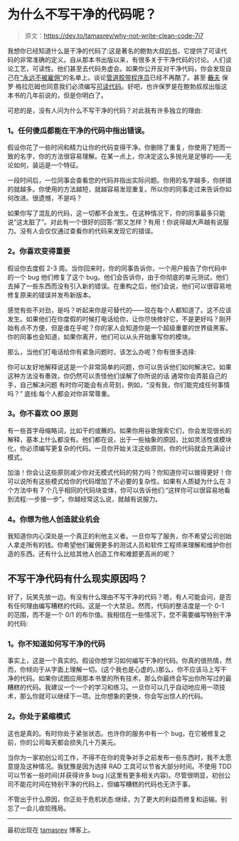 # 为什么不写干净的代码呢？

> 原文：<https://dev.to/tamasrev/why-not-write-clean-code-7i7>

我想你已经知道什么是干净的代码了:这是著名的鲍勃大叔[的书](http://www.amazon.com/Clean-Code-Handbook-Software-Craftsmanship/dp/0132350882)，它提供了可读代码的非常准确的定义。自从那本书出版以来，有很多关于干净代码的讨论。人们谈论工艺，可读性。他们甚至去代码务虚会。如果你公开反对干净代码，你会发现自己在[“永远不被雇佣”](http://www.techdarkside.com/when-is-ugly-code-okay)的名单上。谈论[管道胶带程序员](http://www.joelonsoftware.com/items/2009/09/23.html)已经不再酷了。甚至 [~~戴夫~~](http://www.youtube.com/watch?v=QlqA0OKsBB8) 保罗·格拉厄姆也同意我们必须编写[可读代码](http://www.paulgraham.com/head.html)。好吧，也许保罗是在鲍勃叔叔出版这本书的几年前说的，但是你明白了。

可悲的是，没有人问为什么不写干净的代码？对此我有许多独立的理由:

### 1。任何傻瓜都能在干净的代码中指出错误。

假设你花了一些时间和精力让你的代码变得干净。你删除了重复，你使用了短而一致的名字，你的方法很容易理解。在某一点上，你决定这么多抛光是足够的——无论如何，装运是一个特征。

一段时间后，一位同事会查看您的代码并指出实际问题。你用的名字越多，你拼错的就越多。你使用的方法越短，就越容易发现重复。所以你的同事走过来告诉你如何改进。很遗憾，不是吗？

如果你写了混乱的代码，这一切都不会发生。在这种情况下，你的同事最多只能说“这太脏了”。对此有一个很好的回答:“那又怎样？有用！你说得越大声越有说服力。没有人会仅仅通过查看你的代码来发现它的错误。

### 2。你喜欢变得重要

假设你去度假 2-3 周。当你回来时，你的同事告诉你，一个用户报告了你代码中的一个 bug 他们修复了这个 bug。他们会告诉你，由于你彻底的单元测试，他们去掉了一些东西而没有引入新的错误。在重构之后，他们会说，他们可以很容易地修复原来的错误并发布新版本。

感觉有些不对劲，是吗？听起来你是可替代的——现在每个人都知道了。这不应该发生。如果他们在你度假的时候打电话给你，让你尽快修好它，不是更好吗？刚开始有点不方便，但是谁在乎呢？你的家人会知道你是一个超级重要的世界级黑客。你的同事也会知道，如果你离开，他们可以从头开始重写你的模块。

那么，当他们打电话给你有紧急问题时，该怎么办呢？你有很多选择:

你可以友好地解释说这是一个非常简单的问题，你可以告诉他们如何解决它。如果这种方法没有奏效，你仍然可以责怪他们误解了你所说的话
通常你会弄脏自己的手，自己解决问题
有时你可能会有点苛刻，例如，“没有我，你们能完成任何事情吗？”
底线:每个人都会对你非常尊重。

### 3。你不喜欢 OO 原则

有一些首字母缩略词，比如干的或蘸的。如果你用谷歌搜索它们，你会发现很长的解释，基本上什么都没有。他们都在说，出于一些抽象的原因，比如灵活性或模块化，你必须编写更复杂的代码。一旦你开始关注这些原则，你的代码就会充满设计模式。

加油！你会让这些原则减少你对无模式代码的努力吗？你知道你可以做得更好！你可以说所有这些模式给你的代码增加了不必要的复杂性。如果有人质疑为什么在 3 个方法中有 7 个几乎相同的代码块变体，你可以告诉他们:“这样你可以很容易地看到流程:一步接一步”。你越经常这么说，就越有说服力。

### 4。你想为他人创造就业机会

我知道你内心深处是一个真正的利他主义者。一旦你写了服务，你不希望公司创始人拿走所有的钱。你希望他们雇佣更多的测试人员和软件工程师来理解和维护你创造的东西。还有什么比给其他人创造工作和难题更高尚的呢？

## 不写干净代码有什么现实原因吗？

好了，玩笑先放一边。有没有什么理由不写干净的代码？嗯，有人可能会问，是否有任何理由编写糟糕的代码。这是一个大禁忌。然而，代码的整洁度是一个 0-1 的范围，而不是一个 0/1 的布尔值。我相信在一些情况下，您不需要编写特别干净的代码:

### 1。你不知道如何写干净的代码

事实上，这是一个真实的。假设你想学习如何编写干净的代码。你真的很热情，然而，你倾向于从字面上理解一切。(这个我也是心虚的。)那么，你不应该马上写干净的代码。如果你试图应用那本书里的所有技术，那么你最终会写出你所写过的最糟糕的代码。我建议一个一个的学习和练习。一旦你可以几乎自动地应用一项技术，那么你就可以继续下一项。比你想象的更快，你会写出惊人的代码。

### 2。你处于紧缩模式

这也是真的。有时你处于紧张状态。也许你的服务中有一个 bug，在它被修复之前，你的公司每天都会损失几十万美元。

当你为一家初创公司工作，不得不在你的竞争对手之前发布一些东西时，我不太愿意提及这种情况。我犹豫是因为选择 RAD 工具可以节省大部分时间。不使用 TDD 可以节省一些时间(并获得许多 bug )(这里有更多相关内容)。尽管很明显，初创公司不能花时间在特别干净的代码上，但编写糟糕的代码也无济于事。

不管出于什么原因，你正处于危机状态:继续，为了更大的利益而修复和运输。别忘了一会儿收拾残局。

* * *

最初出现在 [tamasrev](https://tamasrev.wordpress.com/2013/02/02/why-not-write-clean-code/) 博客上。